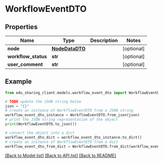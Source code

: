 # WorkflowEventDTO


## Properties

Name | Type | Description | Notes
------------ | ------------- | ------------- | -------------
**node** | [**NodeDataDTO**](NodeDataDTO.md) |  | [optional] 
**workflow_status** | **str** |  | [optional] 
**user_comment** | **str** |  | [optional] 

## Example

```python
from edu_sharing_client.models.workflow_event_dto import WorkflowEventDTO

# TODO update the JSON string below
json = "{}"
# create an instance of WorkflowEventDTO from a JSON string
workflow_event_dto_instance = WorkflowEventDTO.from_json(json)
# print the JSON string representation of the object
print(WorkflowEventDTO.to_json())

# convert the object into a dict
workflow_event_dto_dict = workflow_event_dto_instance.to_dict()
# create an instance of WorkflowEventDTO from a dict
workflow_event_dto_from_dict = WorkflowEventDTO.from_dict(workflow_event_dto_dict)
```
[[Back to Model list]](../README.md#documentation-for-models) [[Back to API list]](../README.md#documentation-for-api-endpoints) [[Back to README]](../README.md)


